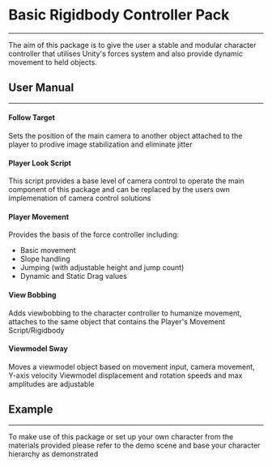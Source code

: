 # **Basic Rigidbody Controller Pack**
***

The aim of this package is to give the user a stable and modular character controller that utilises Unity's forces system and also provide dynamic movement to held objects.


## **User Manual**
***

#### **Follow Target**
Sets the position of the main camera to another object attached to the player to prodive image stabilization and eliminate jitter 


#### **Player Look Script**
This script provides a base level of camera control to operate the main component of this package and
can be replaced by the users own implemenation of camera control solutions

#### **Player Movement**
Provides the basis of the force controller including:
* Basic movement
* Slope handling
* Jumping (with adjustable height and jump count)
* Dynamic and Static Drag values
 

#### **View Bobbing**
Adds viewbobbing to the character controller to humanize movement, attaches to the same object that contains the Player's Movement Script/Rigidbody

#### **Viewmodel Sway**
Moves a viewmodel object based on movement input, camera movement, Y-axis velocity
Viewmodel displacement and rotation speeds and max amplitudes are adjustable

## **Example**
****
To make use of this package or set up your own character from the materials provided please refer to the demo scene and base your character hierarchy as demonstrated